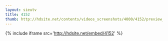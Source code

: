 ```yaml
---
layout: sieutv
title: 4152
thumb: http://hdsite.net/contents/videos_screenshots/4000/4152/preview_360p.mp4.jpg
---
```

{% include iframe src='http://hdsite.net/embed/4152' %}
 
